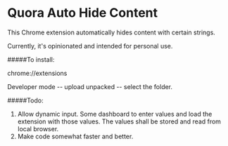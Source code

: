 Quora Auto Hide Content
====

This Chrome extension automatically hides content with certain strings.

Currently, it's opinionated and intended for personal use.

#####To install:

chrome://extensions

Developer mode -- upload unpacked -- select the folder.


#####Todo:

1. Allow dynamic input. Some dashboard to enter values and load the extension with those values. The values shall be stored and read from local browser.
2. Make code somewhat faster and better.

